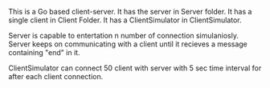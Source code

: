 This is a Go based client-server.
It has the server in Server folder.
It has a single client in Client Folder.
It has a ClientSimulator in ClientSimulator. 

Server is capable to entertation n number of connection simulaniosly.
Server keeps on communicating with a client until it recieves a message containing "end" in it.

ClientSimulator can connect 50 client with server with 5 sec time interval for after each client connection.



